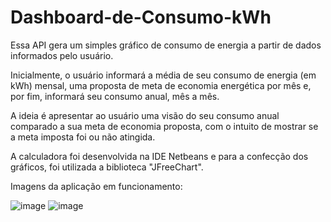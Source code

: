 # Dashboard-de-Consumo-kWh
Essa API gera um simples gráfico de consumo de energia a partir de dados informados pelo usuário.

Inicialmente, o usuário informará a média de seu consumo de energia (em kWh) mensal, uma proposta de meta de economia energética por mês e, por fim, informará seu consumo anual, mês a mês. 

A ideia é apresentar ao usuário uma visão do seu consumo anual comparado a sua meta de economia proposta, com o intuito de mostrar se a meta imposta foi ou não atingida.

A calculadora foi desenvolvida na IDE Netbeans e para a confecção dos gráficos, foi utilizada a biblioteca "JFreeChart". 

Imagens da aplicação em funcionamento:

![image](https://github.com/leticiacostademoura/Dashboard-de-Consumo-kWh/assets/171523609/adfc47bb-a36c-48ef-aae2-8ce4a93ca458) ![image](https://github.com/leticiacostademoura/Dashboard-de-Consumo-kWh/assets/171523609/99dae432-9bce-45be-81d0-9cfb8bd48723)


